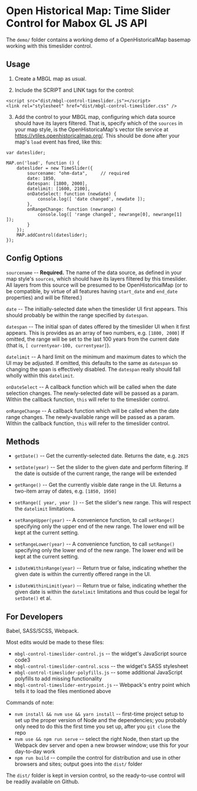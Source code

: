 # Open Historical Map: Time Slider Control for Mabox GL JS API

The `demo/` folder contains a working demo of a OpenHistoricalMap basemap working with this timeslider control.



## Usage

1. Create a MBGL map as usual.

2. Include the SCRIPT and LINK tags for the control:
```
<script src="dist/mbgl-control-timeslider.js"></script>
<link rel="stylesheet" href="dist/mbgl-control-timeslider.css" />
```

3. Add the control to your MBGL map, configuring which data source should have its layers filtered. That is, specify which of the `sources` in your map style, is the OpenHistoricaMap's vector tile service at https://vtiles.openhistoricalmap.org/. This should be done after your map's `load` event has fired, like this:
```
var dateslider;

MAP.on('load', function () {
    dateslider = new TimeSlider({
        sourcename: "ohm-data",     // required
        date: 1850,
        datespan: [1800, 2000],
        datelimit: [1600, 2100],
        onDateSelect: function (newdate) {
            console.log([ 'date changed', newdate ]);
        },
        onRangeChange: function (newrange) {
            console.log([ 'range changed', newrange[0], newrange[1] ]);
        }
    });
    MAP.addControl(dateslider);
});
```


## Config Options

`sourcename` -- **Required.** The name of the data source, as defined in your map style's `sources`, which should have its layers filtered by this timeslider. All layers from this source will be presumed to be OpenHistoricalMap (or to be compatible, by virtue of all features having `start_date` and `end_date` properties) and will be filtered.)

`date` -- The initially-selected date when the timeslider UI first appears. This should probably be within the range specified by `datespan`.

`datespan` -- The initial span of dates offered by the timeslider UI when it first appears. This is provides as an array of two numbers, e.g. `[1800, 2000]` If omitted, the range will be set to the last 100 years from the current date (that is, `[ currentyear-100, currentyear]`).

`datelimit` -- A hard limit on the minimum and maximum dates to which the UI may be adjusted. If omitted, this defaults to the same as `datespan` so changing the span is effectively disabled. The `datespan` really should fall wholly within this `datelimit`.

`onDateSelect` -- A callback function which will be called when the date selection changes. The newly-selected date will be passed as a param. Within the callback function, `this` will refer to the timeslider control.

`onRangeChange` -- A callback function which will be called when the date range changes. The newly-available range will be passed as a param. Within the callback function, `this` will refer to the timeslider control.



## Methods

* `getDate()` -- Get the currently-selected date. Returns the date, e.g. `2025`

* `setDate(year)` -- Set the slider to the given date and perform filtering. If the date is outside of the current range, the range will be extended

* `getRange()` -- Get the currently visible date range in the UI. Returns a two-item array of dates, e.g. `[1850, 1950]`

* `setRange([ year, year ])` -- Set the slider's new range. This will respect the `datelimit` limitations.

* `setRangeUpper(year)` -- A convenience function, to call `setRange()` specifying only the upper end of the new range. The lower end will be kept at the current setting.

* `setRangeLower(year)` -- A convenience function, to call `setRange()` specifying only the lower end of the new range. The lower end will be kept at the current setting.

* `isDateWithinRange(year)` -- Return true or false, indicating whether the given date is within the currently offered range in the UI.

* `isDateWithinLimit(year)` -- Return true or false, indicating whether the given date is within the `datelimit` limitations and thus could be legal for `setDate()` et al.



## For Developers

Babel, SASS/SCSS, Webpack.

Most edits would be made to these files:
* `mbgl-control-timeslider-control.js` -- the widget's JavaScript source code3
* `mbgl-control-timeslider-control.scss` -- the widget's SASS stylesheet
* `mbgl-control-timeslider-polyfills.js` -- some additional JavaScript polyfills to add missing functionality
* `mbgl-control-timeslider-entrypoint.js` -- Webpack's entry point which tells it to load the files mentioned above

Commands of note:
* `nvm install && nvm use && yarn install` -- first-time project setup to set up the proper version of Node and the dependencies; you probably only need to do this the first time you set up, after you `git clone` the repo
* `nvm use && npm run serve` -- select the right Node, then start up the Webpack dev server and open a new browser window; use this for your day-to-day work
* `npm run build` -- compile the control for distribution and use in other browsers and sites; output goes into the `dist/` folder

The `dist/` folder is kept in version control, so the ready-to-use control will be readily available on Github.
